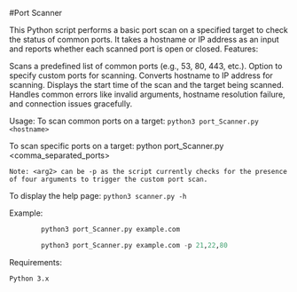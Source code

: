 #Port Scanner

This Python script performs a basic port scan on a specified target to check the status of common ports. It takes a hostname or IP address as an input and reports whether each scanned port is open or closed.
Features:

Scans a predefined list of common ports (e.g., 53, 80, 443, etc.).
Option to specify custom ports for scanning.
Converts hostname to IP address for scanning.
Displays the start time of the scan and the target being scanned.
Handles common errors like invalid arguments, hostname resolution failure, and connection issues gracefully.

Usage:
      To scan common ports on a target:  ```python3 port_Scanner.py <hostname>```

To scan specific ports on a target:  python port_Scanner.py <hostname> <arg2> <comma_separated_ports>

    Note: <arg2> can be -p as the script currently checks for the presence of four arguments to trigger the custom port scan.
To display the help page:
```python3 scanner.py -h```

Example:
```python
        python3 port_Scanner.py example.com

        python3 port_Scanner.py example.com -p 21,22,80
```



Requirements:

    Python 3.x

